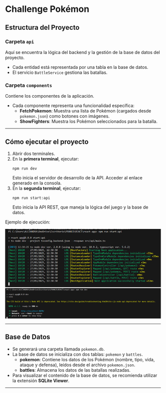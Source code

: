 # Challenge Pokémon

## Estructura del Proyecto

### Carpeta `api`

Aquí se encuentra la lógica del backend y la gestión de la base de datos del proyecto.

- Cada entidad está representada por una tabla en la base de datos.
- El servicio `BattleService` gestiona las batallas.

### Carpeta `components`

Contiene los componentes de la aplicación.

- Cada componente representa una funcionalidad específica:
  - **FetchPokemon**: Muestra una lista de Pokémon (cargados desde `pokemon.json`) como botones con imágenes.
  - **ShowFighters**: Muestra los Pokémon seleccionados para la batalla.

---

## Cómo ejecutar el proyecto

1. Abrir dos terminales.
2. En la **primera terminal**, ejecutar:
   ```
   npm run dev
   ```
   Esto inicia el servidor de desarrollo de la API. Acceder al enlace generado en la consola.
3. En la **segunda terminal**, ejecutar:
   ```
   npm run start:api
   ```
   Esto inicia la API REST, que maneja la lógica del juego y la base de datos.

Ejemplo de ejecución:

![image](imagenesdelmd/image.png)
![image](imagenesdelmd/image2.png)

---

## Base de Datos

- Se generará una carpeta llamada `pokemon.db`.
- La base de datos se inicializa con dos tablas: `pokemon` y `battles`.
  - **pokemon**: Contiene los datos de los Pokémon (nombre, tipo, vida, ataque y defensa), leídos desde el archivo `pokemon.json`.
  - **battles**: Almacena los datos de las batallas realizadas.
- Para visualizar el contenido de la base de datos, se recomienda utilizar la extensión **SQLite Viewer**.

---
